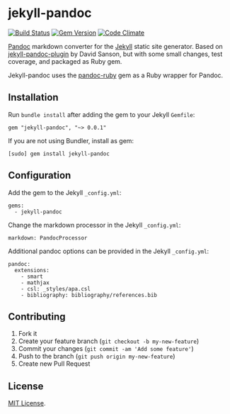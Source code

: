 jekyll-pandoc
=============

[![Build Status](https://travis-ci.org/mfenner/jekyll-pandoc.svg)](https://travis-ci.org/mfenner/jekyll-pandoc)
[![Gem Version](https://badge.fury.io/rb/jekyll-pandoc.svg)](http://badge.fury.io/rb/jekyll-pandoc)
[![Code Climate](https://codeclimate.com/github/mfenner/jekyll-pandoc.png)](https://codeclimate.com/github/mfenner/jekyll-pandoc)

[Pandoc](http://johnmacfarlane.net/pandoc/) markdown converter for the [Jekyll](https://github.com/jekyll/jekyll) static site generator. Based on [jekyll-pandoc-plugin](https://github.com/dsanson/jekyll-pandoc-plugin) by David Sanson, but with some small changes, test coverage, and packaged as Ruby gem.

Jekyll-pandoc uses the [pandoc-ruby](https://github.com/alphabetum/pandoc-ruby) gem as a Ruby wrapper for Pandoc.

## Installation

Run `bundle install` after adding the gem to your Jekyll `Gemfile`:

    gem "jekyll-pandoc", "~> 0.0.1"

If you are not using Bundler, install as gem:

    [sudo] gem install jekyll-pandoc

## Configuration

Add the gem to the Jekyll `_config.yml`:

    gems:
      - jekyll-pandoc

Change the markdown processor in the Jekyll `_config.yml`:

    markdown: PandocProcessor

Additional pandoc options can be provided in the Jekyll `_config.yml`:

    pandoc:
      extensions:
        - smart
        - mathjax
        - csl: _styles/apa.csl
        - bibliography: bibliography/references.bib

## Contributing

1. Fork it
2. Create your feature branch (`git checkout -b my-new-feature`)
3. Commit your changes (`git commit -am 'Add some feature'`)
4. Push to the branch (`git push origin my-new-feature`)
5. Create new Pull Request

## License
[MIT License](LICENSE).
